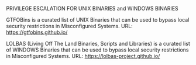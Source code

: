 PRIVILEGE ESCALATION FOR UNIX BINARIES and  WINDOWS BINARIES




GTFOBins is a curated list of UNIX Binaries that can be used to bypass local security restrictions in Misconfigured Systems.
      URL: https://gtfobins.github.io/


LOLBAS (Living Off The Land Binaries, Scripts and Libraries) is a curated list of WINDOWS Binaries that can be used to bypass local security restrictions in Misconfigured Systems.
      URL: https://lolbas-project.github.io/
